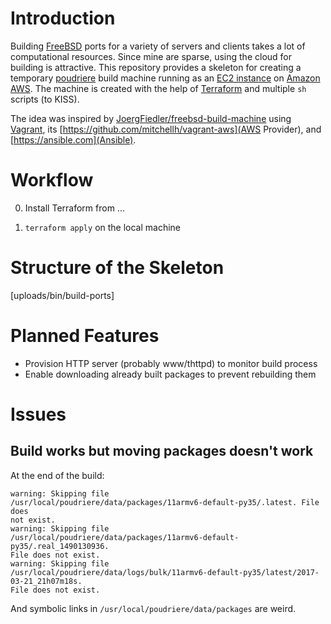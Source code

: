 # Introduction

Building [FreeBSD][4] ports for a variety of servers and clients takes
a lot of computational resources. Since mine are sparse, using the cloud
for building is attractive. This repository provides a skeleton for
creating a temporary [poudriere][1] build machine running as an [EC2
instance][2] on [Amazon AWS][3]. The machine is created with the help of
[Terraform][7] and multiple `sh` scripts (to KISS).

The idea was inspired by [JoergFiedler/freebsd-build-machine][5] using
[Vagrant][6], its [https://github.com/mitchellh/vagrant-aws](AWS
Provider), and [https://ansible.com](Ansible).

# Workflow

0. Install Terraform from ...

1. `terraform apply` on the local machine

# Structure of the Skeleton

[uploads/bin/build-ports]

# Planned Features

* Provision HTTP server (probably www/thttpd) to monitor build process
* Enable downloading already built packages to prevent rebuilding them

# Issues

## Build works but moving packages doesn't work

At the end of the build:

```
warning: Skipping file
/usr/local/poudriere/data/packages/11armv6-default-py35/.latest. File does
not exist.
warning: Skipping file
/usr/local/poudriere/data/packages/11armv6-default-py35/.real_1490130936.
File does not exist.
warning: Skipping file
/usr/local/poudriere/data/logs/bulk/11armv6-default-py35/latest/2017-03-21_21h07m18s.
File does not exist.
```

And symbolic links in `/usr/local/poudriere/data/packages` are weird.



[1]: https://github.com/freebsd/poudriere

[2]: https://aws.amazon.com/ec2/instance-types

[3]: https://aws.amazon.com

[4]: https://www.freebsd.org

[5]: https://github.com/JoergFiedler/freebsd-build-machine

[6]: https://www.vagrantup.com

[7]: https://www.terraform.io
